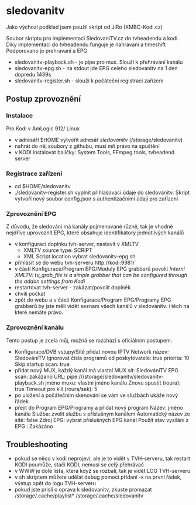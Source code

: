 # sledovanitv

Jako výchozí podklad jsem použil skript od JiRo (XMBC-Kodi.cz)

Soubor skriptu pro implementaci SledovaniTV.cz do tvheadendu a kodi. Diky implementaci do tvheadendu funguje je nahravani a timeshift
Podporovano je prehravani a EPG

- sledovanitv-playback.sh - je pipe pro mux. Slouží k přehrávání kanálu
- sledovanitv-epg.sh - na stdout jde EPG celeho sledovanitv na 1 den dopredu 1439s
- sledovanitv-register.sh - slouží k počáteční registraci zařízení

## Postup zprovoznění

### Instalace

Pro Kodi v AmLogic 912/ Linux
- v adresáři $HOME vytvořit adresář _sledovanitv_ (/storage/sledovanitv)
- nahrát do něj soubory z githubu, musí mít právo na spuštění
- v KODI instalovat balíčky: System Tools, FFmpeg tools, tvheadend server

### Registrace zařízení

- cd $HOME/sledovanitv
- ./sledovanitv-register.sh   vyplnit přihlašovací údaje do sledovánítv. Skript vytvoří nový soubor config.json s authentizačními údaji pro zařízení

### Zprovoznění EPG

Z důvodu, že sledování má kanály pojmenované různě, tak je vhodné nejdříve uprovoznít EPG, které obsahuje identifikátory jednotlivých kanálů

- v konfiguraci doplnku tvh-server, nastavit v XMLTV: 
  - XMLTV source type: SCRIPT
  - XML Script location vybrat sledovanitv-epg.sh
- přihlásit se do webu tvh-serveru http://kodi:9981/
- v části Konfigurace/Program EPG/Moduly EPG grabberů povolit _Interní XMLTV: tv_grab_file is a simple grabber that can be configured through the addon settings from Kodi_
- restartovat tvh-server - zakázat/povolit doplněk
- chvíli počkat
- zpět do webu a v části Konfigurace/Program EPG/Programy EPG grabberů by jste měli vidět seznam všech kanálů v sledovánítv. i těch na které nemáte právo.

### Zprovoznění kanálu

Tento postup je zcela můj, možná se rozchází s oficiálním postupem.

- Konfigurace/DVB vstupy/Sítě přidat novou IPTV Network
  název: SledováníTV
  Ignorovat čísla programů od poskytovatele: true
  priorita: 10
  Skip startup scan: true
- přidat nový MUX, každý kanál má vlastní MUX
  sít: SledováníTV
  EPG scan: zakázano
  URL: pipe:///storage/sledovanitv/sledovanitv-playback.sh <id kanalu z EPG>
  jméno muxu: vlastní jméno kanálu
  Znovu spustit (roura): true
  Timeout pro kill (roura/sek): 5
- po uložení a počátečním skenování se vám ve službách ukáže nový řádek
- přejit do Program EPG/Programy a přidat nový program
  Název: jméno kanálu
  Služba: zvolit službu s příslušným kanálem
  Automatický název ze sítě: false
  Zdroj EPG: vybrat příslušných EPG kanál
  Použít stav vysílání z EPG : Zakázáno


## Troubleshooting

- pokud se něco v kodi neprojeví, ale je to vidět v TVH-serveru, tak restart KODI poumůže, stačí KODI, nemusí se celý přehrávač
- v WWW je dole lišta, která když se rozbalí, tak je vidět LOG TVH-serveru
- v sh skriptem můžete udělat debug pomoci přídaní -x na první řádek, výstup opět do logu TVH-serveru
- pokud jste prisli o oprava k sledovanitv, zkuste promazat /storage/.cache/playlist* /storage/.cache/sledovanitv

  

